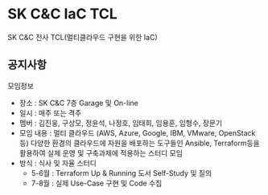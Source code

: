 # SK C&C IaC TCL 
SK C&C 전사 TCL(멀티클라우드 구현을 위한 IaC)

## 공지사항

모임정보
* 장소 : SK C&C 7층 Garage 및 On-line
* 일시 : 매주 또는 격주
* 멤버 : 김진웅, 구상모, 정윤석, 나정호, 임태희, 임용훈, 임형수, 장문기
* 모임 내용 : 멀티 클라우드 (AWS, Azure, Google, IBM, VMware, OpenStack 등) 다양한 환경의 클라우드에 자원을 배포하는 도구들인 Ansible, Terraform등을 활용하여 실제 운영 및 구축과제에 적용하는 스터디 모임
* 방식 : 식사 및 자율 스터디 
  * 5-6월 : Terraform Up & Running 도서 Self-Study 및 질의
  * 7-8월 : 실제 Use-Case 구현 및 Code 수집

